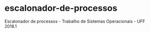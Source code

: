 # escalonador-de-processos
Escalonador de processos - Trabalho de Sistemas Operacionais - UFF 2018.1

